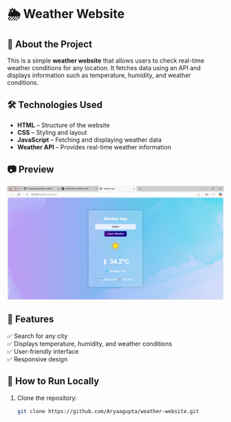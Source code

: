 # 🌦️ Weather Website

## 📖 About the Project  
This is a simple **weather website** that allows users to check real-time weather conditions for any location. It fetches data using an API and displays information such as temperature, humidity, and weather conditions.

## 🛠️ Technologies Used  
- **HTML** – Structure of the website  
- **CSS** – Styling and layout  
- **JavaScript** – Fetching and displaying weather data  
- **Weather API** – Provides real-time weather information  

## 📷 Preview  
![Weather Website Screenshot](screenshot.png)  

## 🔧 Features  
✅ Search for any city  
✅ Displays temperature, humidity, and weather conditions  
✅ User-friendly interface  
✅ Responsive design  

## 📂 How to Run Locally  
1. Clone the repository:  
   ```sh
   git clone https://github.com/Aryaagupta/weather-website.git
